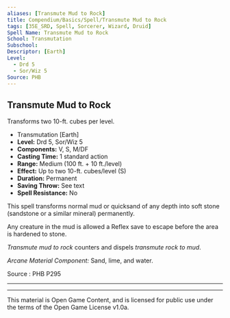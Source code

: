 ```yaml
---
aliases: [Transmute Mud to Rock]
title: Compendium/Basics/Spell/Transmute Mud to Rock
tags: [35E_SRD, Spell, Sorcerer, Wizard, Druid]
Spell Name: Transmute Mud to Rock
School: Transmutation
Subschool: 
Descriptor: [Earth]
Level:
  - Drd 5
  - Sor/Wiz 5
Source: PHB
---
```



## Transmute Mud to Rock

Transforms two 10-ft. cubes per level.

*   Transmutation [Earth]
*   **Level:** Drd 5, Sor/Wiz 5
*   **Components:** V, S, M/DF
*   **Casting Time:** 1 standard action
*   **Range:** Medium (100 ft. + 10 ft./level)
*   **Effect:** Up to two 10-ft. cubes/level (S)
*   **Duration:** Permanent
*   **Saving Throw:** See text
*   **Spell Resistance:** No

<p>This spell transforms normal mud or quicksand of any depth into soft stone (sandstone or a similar mineral) permanently.</p><p>Any creature in the mud is allowed a Reflex save to escape before the area is hardened to stone.</p><p><i>Transmute mud to rock</i> counters and dispels <i>transmute rock to mud</i>.</p><p><i>Arcane Material Component:</i> Sand, lime, and water.</p>

Source : PHB P295

---

---

This material is Open Game Content, and is licensed for public use under
the terms of the Open Game License v1.0a.
